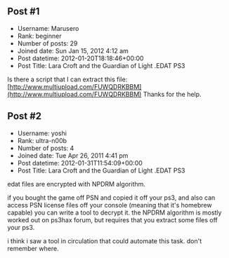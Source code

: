 ## Post #1
- Username: Marusero
- Rank: beginner
- Number of posts: 29
- Joined date: Sun Jan 15, 2012 4:12 am
- Post datetime: 2012-01-20T18:18:46+00:00
- Post Title: Lara Croft and the Guardian of Light .EDAT PS3

Is there a script that I can extract this file: [http://www.multiupload.com/FUWQDRKBBM](http://www.multiupload.com/FUWQDRKBBM)
Thanks for the help.
## Post #2
- Username: yoshi
- Rank: ultra-n00b
- Number of posts: 4
- Joined date: Tue Apr 26, 2011 4:41 pm
- Post datetime: 2012-01-31T11:54:09+00:00
- Post Title: Lara Croft and the Guardian of Light .EDAT PS3

edat files are encrypted with NPDRM algorithm. 

if you bought the game off PSN and copied it off your ps3, and also can access PSN license files off your console (meaning that it's homebrew capable) you can write a tool to decrypt it. the NPDRM algorithm is mostly worked out on ps3hax forum, but requires that you extract some files off your ps3.

i think i saw a tool in circulation that could automate this task. don't remember where.
